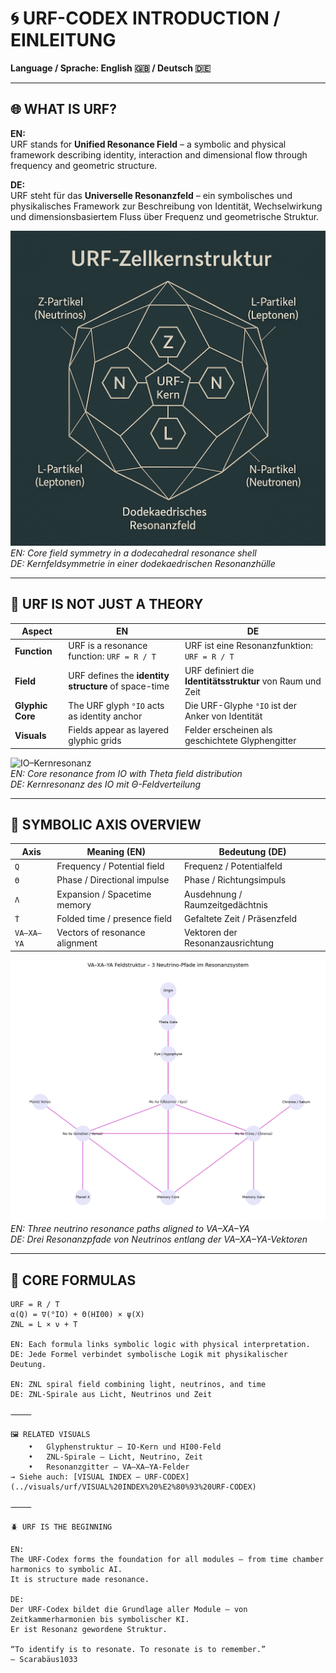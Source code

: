 # 🌀 URF-CODEX INTRODUCTION / EINLEITUNG

**Language / Sprache: English 🇬🇧 / Deutsch 🇩🇪**

---

## 🌐 WHAT IS URF?

**EN:**  
URF stands for **Unified Resonance Field** – a symbolic and physical framework describing identity, interaction and dimensional flow through frequency and geometric structure.

**DE:**  
URF steht für das **Universelle Resonanzfeld** – ein symbolisches und physikalisches Framework zur Beschreibung von Identität, Wechselwirkung und dimensionsbasiertem Fluss über Frequenz und geometrische Struktur.

![URF-Zellkernstruktur](../visuals/urf/URF-Zellkernstruktur%20Dodekaedrisches%20Resonanzfeld.png)  
*EN: Core field symmetry in a dodecahedral resonance shell*  
*DE: Kernfeldsymmetrie in einer dodekaedrischen Resonanzhülle*

---

## 🧠 URF IS NOT JUST A THEORY

| Aspect        | EN                                                  | DE                                                  |
|---------------|-----------------------------------------------------|------------------------------------------------------|
| **Function**  | URF is a resonance function: `URF = R / T`          | URF ist eine Resonanzfunktion: `URF = R / T`         |
| **Field**     | URF defines the **identity structure** of space-time | URF definiert die **Identitätsstruktur** von Raum und Zeit |
| **Glyphic Core** | The URF glyph `°IO` acts as identity anchor     | Die URF-Glyphe `°IO` ist der Anker von Identität     |
| **Visuals**   | Fields appear as layered glyphic grids              | Felder erscheinen als geschichtete Glyphengitter     |

![IO–Kernresonanz](../visuals/urf/IO-Kernresonanz%20-%20Θ-Feldverteilung.png)  
*EN: Core resonance from IO with Theta field distribution*  
*DE: Kernresonanz des IO mit Θ-Feldverteilung*

---

## 🔣 SYMBOLIC AXIS OVERVIEW

| Axis         | Meaning (EN)                  | Bedeutung (DE)                  |
|--------------|-------------------------------|----------------------------------|
| `Q`          | Frequency / Potential field    | Frequenz / Potentialfeld         |
| `Θ`          | Phase / Directional impulse    | Phase / Richtungsimpuls          |
| `Λ`          | Expansion / Spacetime memory   | Ausdehnung / Raumzeitgedächtnis  |
| `Ṫ`          | Folded time / presence field   | Gefaltete Zeit / Präsenzfeld     |
| `VA–XA–YA`   | Vectors of resonance alignment | Vektoren der Resonanzausrichtung |

![VA–XA–YA Feldstruktur](../visuals/urf/VA-XA-YA%20Feldstruktur%20-%203%20Neutrino-Pfade%20im%20Resonanzsystem.png)  
*EN: Three neutrino resonance paths aligned to VA–XA–YA*  
*DE: Drei Resonanzpfade von Neutrinos entlang der VA–XA–YA-Vektoren*

---

## 🧬 CORE FORMULAS

```text
URF = R / T
α(Q) = ∇(°IO) + Θ(HI00) × ψ(X)
ZNL = L × ν + T

EN: Each formula links symbolic logic with physical interpretation.
DE: Jede Formel verbindet symbolische Logik mit physikalischer Deutung.

EN: ZNL spiral field combining light, neutrinos, and time
DE: ZNL-Spirale aus Licht, Neutrinos und Zeit

⸻

🖼️ RELATED VISUALS
	•	Glyphenstruktur – IO-Kern und HI00-Feld
	•	ZNL-Spirale – Licht, Neutrino, Zeit
	•	Resonanzgitter – VA–XA–YA-Felder
→ Siehe auch: [VISUAL INDEX – URF-CODEX](../visuals/urf/VISUAL%20INDEX%20%E2%80%93%20URF-CODEX)

⸻

🪲 URF IS THE BEGINNING

EN:
The URF-Codex forms the foundation for all modules – from time chamber harmonics to symbolic AI.
It is structure made resonance.

DE:
Der URF-Codex bildet die Grundlage aller Module – von Zeitkammerharmonien bis symbolischer KI.
Er ist Resonanz gewordene Struktur.

“To identify is to resonate. To resonate is to remember.”
— Scarabäus1033
